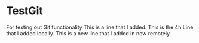 # TestGit
For testing out Git functionality
This is a line that I added.
This is the 4h Line that I added locally.
This is a new line that I added in now remotely.
